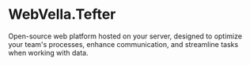 # WebVella.Tefter
Open-source web platform hosted on your server, designed to optimize your team's processes, enhance communication, and streamline tasks
when working with data.
